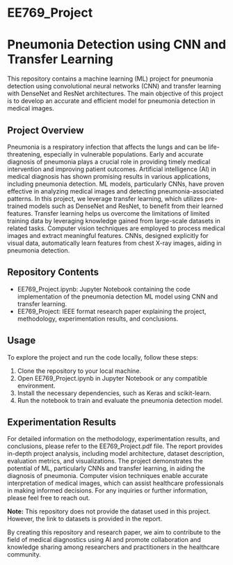 # EE769_Project
# Pneumonia Detection using CNN and Transfer Learning
This repository contains a machine learning (ML) project for pneumonia detection using convolutional neural networks (CNN) and transfer learning with DenseNet and ResNet architectures. The main objective of this project is to develop an accurate and efficient model for pneumonia detection in medical images.
## Project Overview
Pneumonia is a respiratory infection that affects the lungs and can be life-threatening, especially in vulnerable populations. Early and accurate diagnosis of pneumonia plays a crucial role in providing timely medical intervention and improving patient outcomes.
Artificial intelligence (AI) in medical diagnosis has shown promising results in various applications, including pneumonia detection. ML models, particularly CNNs, have proven effective in analyzing medical images and detecting pneumonia-associated patterns.
In this project, we leverage transfer learning, which utilizes pre-trained models such as DenseNet and ResNet, to benefit from their learned features. Transfer learning helps us overcome the limitations of limited training data by leveraging knowledge gained from large-scale datasets in related tasks.
Computer vision techniques are employed to process medical images and extract meaningful features. CNNs, designed explicitly for visual data, automatically learn features from chest X-ray images, aiding in pneumonia detection.
## Repository Contents
* EE769_Project.ipynb: Jupyter Notebook containing the code implementation of the pneumonia detection ML model using CNN and transfer learning.
* EE769_Project: IEEE format research paper explaining the project, methodology, experimentation results, and conclusions.
## Usage
To explore the project and run the code locally, follow these steps:
1. Clone the repository to your local machine.
2. Open EE769_Project.ipynb in Jupyter Notebook or any compatible environment.
3. Install the necessary dependencies, such as Keras and scikit-learn.
4. Run the notebook to train and evaluate the pneumonia detection model.
## Experimentation Results
For detailed information on the methodology, experimentation results, and conclusions, please refer to the EE769_Project.pdf file. The report provides in-depth project analysis, including model architecture, dataset description, evaluation metrics, and visualizations.
The project demonstrates the potential of ML, particularly CNNs and transfer learning, in aiding the diagnosis of pneumonia. Computer vision techniques enable accurate interpretation of medical images, which can assist healthcare professionals in making informed decisions.
For any inquiries or further information, please feel free to reach out.

**Note:** This repository does not provide the dataset used in this project. However, the link to datasets is provided in the report.

By creating this repository and research paper, we aim to contribute to the field of medical diagnostics using AI and promote collaboration and knowledge sharing among researchers and practitioners in the healthcare community.
